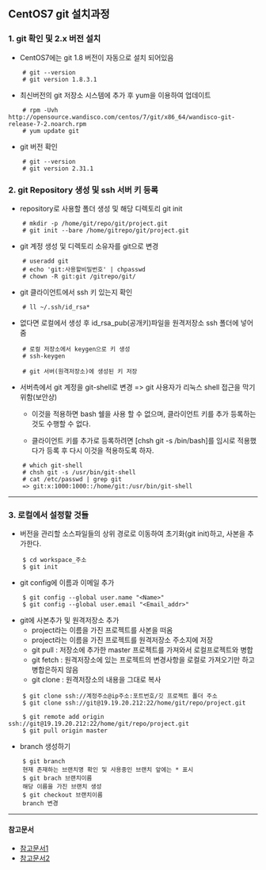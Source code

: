 ## CentOS7 git 설치과정




### 1. git 확인 및 2.x 버전 설치

- CentOS7에는 git 1.8 버전이 자동으로 설치 되어있음

```shell
	# git --version
	# git version 1.8.3.1
```

- 최신버전의 git 저장소 시스템에 추가 후 yum을 이용하여 업데이트

```shell
	# rpm -Uvh http://opensource.wandisco.com/centos/7/git/x86_64/wandisco-git-release-7-2.noarch.rpm
	# yum update git
```

- git 버전 확인

```
	# git --version
	# git version 2.31.1
```


### 2. git Repository 생성 및 ssh 서버 키 등록

- repository로 사용할 폴더 생성 및 해당 디렉토리 git init

```
	# mkdir -p /home/git/repo/git/project.git
	# git init --bare /home/gitrepo/git/project.git
```


- git 계정 생성 및 디렉토리 소유자를 git으로 변경

```
	# useradd git
	# echo 'git:사용할비밀번호' | chpasswd
	# chown -R git:git /gitrepo/git/
```

- git 클라이언트에서 ssh 키 있는지 확인

``` 
	# ll ~/.ssh/id_rsa*
```

- 없다면 로컬에서 생성 후 id_rsa_pub(공개키)파일을 원격저장소 ssh 폴더에 넣어줌


```
	# 로컬 저장소에서 keygen으로 키 생성
	# ssh-keygen
	
	# git 서버(원격저장소)에 생성된 키 저장
```

- 서버측에서 git 계정을  git-shell로 변경 => git 사용자가 리눅스 shell 접근을 막기위함(보안상)
	- 이것을 적용하면 bash 쉘을 사용 할 수 없으며, 클라이언트 키를 추가 등록하는 것도 수행할 수 없다.

	- 클라이언트 키를 추가로 등록하려면 [chsh git -s /bin/bash]를 임시로 적용했다가 등록 후 다시 이것을 적용하도록 하자.


```
	# which git-shell
	# chsh git -s /usr/bin/git-shell
	# cat /etc/passwd | grep git
	=> git:x:1000:1000::/home/git:/usr/bin/git-shell
```

***

### 3. 로컬에서 설정할 것들

- 버전을 관리할 소스파일들의 상위 경로로 이동하여 초기화(git init)하고, 사본을 추가한다.
```
	$ cd workspace_주소
	$ git init
```

- git config에 이름과 이메일 추가
```
	$ git config --global user.name "<Name>"
	$ git config --global user.email "<Email_addr>"
```

- git에 사본추가 및 원격저장소 추가
	- project라는 이름을 가진 프로젝트를 사본을 떠옴
	- project라는 이름을 가진 프로젝트를 원격저장소 주소지에 저장
	- git pull : 저장소에 추가한 master 프로젝트를 가져와서 로컬프로젝트와 병합
	- git fetch : 원격저장소에 있는 프로젝트의 변경사항을 로컬로 가져오기만 하고 병합은하지 않음
	- git clone : 원격저장소의 내용을 그대로 복사
	
```
	$ git clone ssh://계정주소@ip주소:포트번호/깃 프로젝트 폴더 주소
	$ git clone ssh://git@19.19.20.212:22/home/git/repo/project.git
	
	$ git remote add origin ssh://git@19.19.20.212:22/home/git/repo/project.git
	$ git pull origin master
```

- branch 생성하기

```
	$ git branch 
	현재 존재하는 브랜치명 확인 및 사용중인 브랜치 앞에는 * 표시
	$ git brach 브랜치이름
	해당 이름을 가진 브랜치 생성
	$ git checkout 브랜치이름
	branch 변경
```

***
#### 참고문서

- [참고문서1](https://lhb0517.tistory.com/entry/CentOS-7-Git-%EC%84%9C%EB%B2%84-%EA%B5%AC%EC%B6%95)
- [참고문서2](https://zetawiki.com/wiki/%EB%A6%AC%EB%88%85%EC%8A%A4_Git_%EC%84%9C%EB%B2%84_%EA%B5%AC%EC%B6%95_(SSH_%ED%94%84%EB%A1%9C%ED%86%A0%EC%BD%9C))
